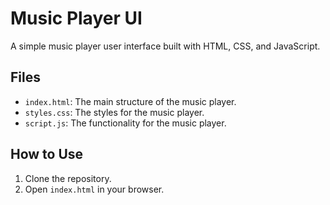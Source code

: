 # Music Player UI

A simple music player user interface built with HTML, CSS, and JavaScript.

## Files

*   `index.html`: The main structure of the music player.
*   `styles.css`: The styles for the music player.
*   `script.js`: The functionality for the music player.

## How to Use

1.  Clone the repository.
2.  Open `index.html` in your browser.

